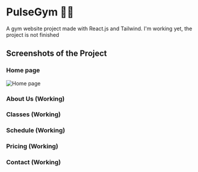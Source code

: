 # PulseGym 🏋️‍♀️
A gym website project made with React.js and Tailwind. I'm working yet, the project is not finished

## Screenshots of the Project

### Home page
![Home page](https://github.com/davimgfx/pulseGym/assets/118557337/878bcceb-976a-459d-9e19-64d77ab96cb2)

### About Us (Working)

### Classes (Working)

### Schedule (Working)

### Pricing (Working)

### Contact (Working)

